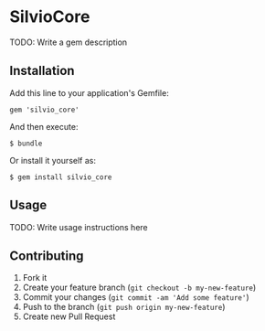 # SilvioCore

TODO: Write a gem description

## Installation

Add this line to your application's Gemfile:

    gem 'silvio_core'

And then execute:

    $ bundle

Or install it yourself as:

    $ gem install silvio_core

## Usage

TODO: Write usage instructions here

## Contributing

1. Fork it
2. Create your feature branch (`git checkout -b my-new-feature`)
3. Commit your changes (`git commit -am 'Add some feature'`)
4. Push to the branch (`git push origin my-new-feature`)
5. Create new Pull Request
